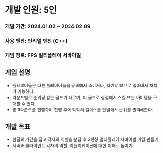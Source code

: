 <h1>개발 인원: 5인</h1>
<h3>개발 기간: 2024.01.02 ~ 2024.02.09</h3>
<h3>사용 엔진: 언리얼 엔진 (C++)</h3>
<h3>게임 장르: FPS 멀티플레이 서바이벌</h3>

<h2>게임 설명</h2>
<ul>
  <li>플레이어들은 다른 플레이어들을 공격해서 죽이거나, 자기장 밖으로 밀어내서 처치가 가능하다.</li>
  <li>라운드별로 순위당 받는 골드가 다르며, 이 골드로 상점에서 스킬 또는 아이템을 구매할 수 있다.</li>
  <li>총 5라운드를 진행하며 진행 후에 각각의 킬데스를 판별해서 순위를 출력해준다.</li>
</ul>

<h2>개발 목표</h2>
<ul>
  <li>한달의 기간을 잡고 각자의 역할을 분담 후 3인칭 멀티플레이 서바이벌 게임 만들기</li>
  <li>서버와 클라이언트 각자의 역할, 리플리케이션에 대한 이해도 높이기</li>
</ul>
